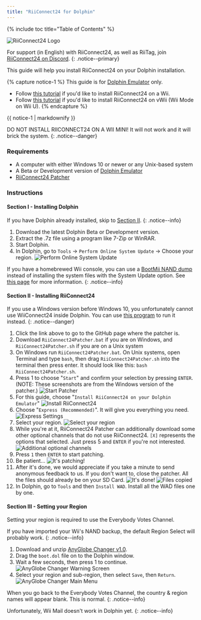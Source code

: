 ```yaml
---
title: "RiiConnect24 for Dolphin"
---
```


{% include toc title="Table of Contents" %}

![RiiConnect24 Logo](/images/riiconnect24/WiiRC24Logo.jpg)

For support (in English) with RiiConnect24, as well as RiiTag, join [RiiConnect24 on Discord](https://discord.gg/rc24).
{: .notice--primary}

This guide will help you install RiiConnect24 on your Dolphin installation.

{% capture notice-1 %}
This guide is for [Dolphin Emulator](https://dolphin-emu.org) only.

+ Follow [this tutorial](riiconnect24) if you'd like to install RiiConnect24 on a Wii.
+ Follow [this tutorial](riiconnect24-vwii) if you'd like to install RiiConnect24 on vWii (Wii Mode on Wii U).
{% endcapture %}

<div class="notice--warning">{{ notice-1 | markdownify }}</div>

DO NOT INSTALL RIICONNECT24 ON A WII MINI! It will not work and it will brick the system.
{: .notice--danger}

### Requirements

* A computer with either Windows 10 or newer or any Unix-based system
* A Beta or Development version of [Dolphin Emulator](https://dolphin-emu.org/download/)
* [RiiConnect24 Patcher](https://github.com/RiiConnect24/RiiConnect24-Patcher/releases)

### Instructions

#### Section I - Installing Dolphin

If you have Dolphin already installed, skip to [Section II](#section-ii---installing-riiconnect24).
{: .notice--info}

1. Download the latest Dolphin Beta or Development version.
1. Extract the .7z file using a program like 7-Zip or WinRAR.
1. Start Dolphin.
1. In Dolphin, go to `Tools` -> `Perform Online System Update` -> Choose your region.
    ![Perform Online System Update](/images/RiiConnect24/dolphin/1.jpg)

If you have a homebrewed Wii console, you can use a [BootMii NAND dump](bootmii) instead of installing the system files with the System Update option. See [this page](https://wiki.dolphin-emu.org/index.php?title=NAND_Usage_Guide) for more information.
{: .notice--info}

#### Section II - Installing RiiConnect24

If you use a Windows version before Windows 10, you unfortunately cannot use WiiConnect24 inside Dolphin. You can use [this program](https://github.com/RiiConnect24/.VFF-File-Downloader-for-Dolphin) to run it instead.
{: .notice--danger}

1. Click the link above to go to the GitHub page where the patcher is.
1. Download `RiiConnect24Patcher.bat` if you are on Windows, and `RiiConnect24Patcher.sh` if you are on a Unix system
1. On Windows run `RiiConnect24Patcher.bat`. On Unix systems, open Terminal and type `bash`, then drag `RiiConnect24Patcher.sh` into the terminal then press enter. It should look like this: `bash RiiConnect24Patcher.sh`.
1. Press 1 to choose "`Start`" and confirm your selection by pressing `ENTER`. (NOTE: These screenshots are from the Windows version of the patcher.)
    ![Start Patcher](/images/Riiconnect24/dolphin/2.png)
1. For this guide, choose "`Install RiiConnect24 on your Dolphin Emulator`"
    ![Install RiiConnect24](/images/RiiConnect24/dolphin/3.JPG)
1. Choose "`Express (Recommended)`". It will give you everything you need.
    ![Express Settings](/images/RiiConnect24/dolphin/4.JPG)
1. Select your region.
    ![Select your region](/images/RiiConnect24/dolphin/5.JPG)
1. While you're at it, RiiConnect24 Patcher can additionally download some other optional channels that do not use RiiConnect24. `[X]` represents the options that selected. Just press 5 and `ENTER` if you're not interested.
    ![Additional optional channels](/images/RiiConnect24/dolphin/6.JPG)
1. Press `1` then `ENTER` to start patching.
1. Be patient...
    ![It's patching!](/images/RiiConnect24/patcher/9.JPG)
1. After it's done, we would appreciate if you take a minute to send anonymous feedback to us.  If you don't want to, close the patcher. All the files should already be on your SD Card.
    ![It's done!](/images/RiiConnect24/patcher/10.JPG)
    ![Files copied](/images/RiiConnect24/patcher/11.PNG)
1. In Dolphin, go to `Tools` and then `Install WAD`. Install all the WAD files one by one.

#### Section III - Setting your Region

Setting your region is required to use the Everybody Votes Channel.

If you have imported your Wii's NAND backup, the default Region Select will probably work.
{: .notice--info}

1. Download and unzip [AnyGlobe Changer v1.0](https://github.com/fishguy6564/AnyGlobe-Changer/releases/download/1.0/AnyGlobe.Changer.zip).
1. Drag the `boot.dol` file on to the Dolphin window.
1. Wait a few seconds, then press 1 to continue.
    ![AnyGlobe Changer Warning Screen](/images/RiiConnect24/dolphin/anyglobe-warning.png)
1. Select your region and sub-region, then select `Save`, then `Return`.
    ![AnyGlobe Changer Main Menu](/images/RiiConnect24/dolphin/anyglobe-save.png)

When you go back to the Everybody Votes Channel, the country & region names will appear blank. This is normal.
{: .notice--info}

Unfortunately, Wii Mail doesn't work in Dolphin yet.
{: .notice--info}

